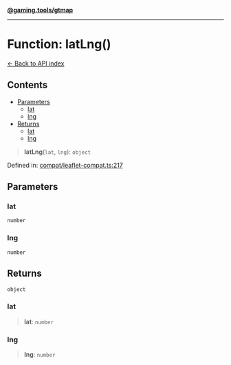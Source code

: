 [**@gaming.tools/gtmap**](README.md)

***

# Function: latLng()

[← Back to API index](./README.md)

## Contents

- [Parameters](#parameters)
  - [lat](#lat)
  - [lng](#lng)
- [Returns](#returns)
  - [lat](#lat)
  - [lng](#lng)

> **latLng**(`lat`, `lng`): `object`

Defined in: [compat/leaflet-compat.ts:217](https://github.com/gamingtools/gt-map/blob/02ad961dd733041f2c6c39034ee7c302a553f45a/packages/gtmap/src/compat/leaflet-compat.ts#L217)

## Parameters

### lat

`number`

### lng

`number`

## Returns

`object`

### lat

> **lat**: `number`

### lng

> **lng**: `number`
